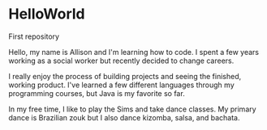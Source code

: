 # HelloWorld
First repository

Hello, my name is Allison and I'm learning how to code. 
I spent a few years working as a social worker but recently decided to change careers.

I really enjoy the process of building projects and seeing the finished, working product. 
I've learned a few different languages through my programming courses, 
but Java is my favorite so far. 

In my free time, I like to play the Sims and take dance classes.
My primary dance is Brazilian zouk but I also dance kizomba, salsa, and bachata.
